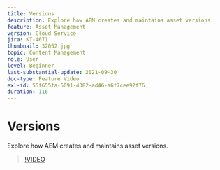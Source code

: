 ```yaml
---
title: Versions
description: Explore how AEM creates and maintains asset versions.
feature: Asset Management
version: Cloud Service
jira: KT-4671
thumbnail: 32052.jpg
topic: Content Management
role: User
level: Beginner
last-substantial-update: 2021-09-30
doc-type: Feature Video
exl-id: 55f655fa-5091-4382-ad46-a6f7cee92f76
duration: 116
---
```

# Versions

Explore how AEM creates and maintains asset versions.

>[!VIDEO](https://video.tv.adobe.com/v/32052?quality=12&learn=on)
